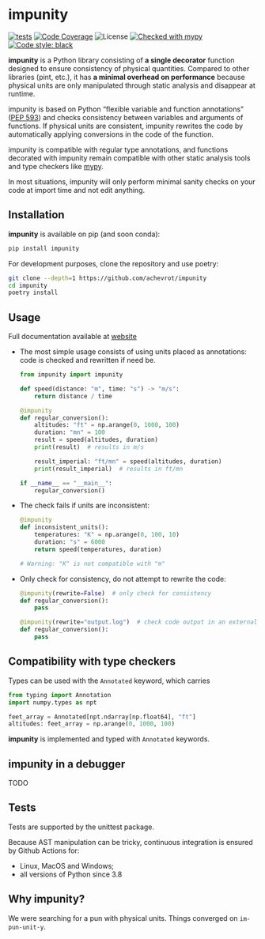 # impunity

[![tests](https://github.com/achevrot/impunity/actions/workflows/run-tests.yml/badge.svg)](https://github.com/achevrot/impunity/actions/workflows/run-tests.yml)
[![Code Coverage](https://img.shields.io/codecov/c/github/achevrot/impunity.svg)](https://codecov.io/gh/achevrot/impunity)
![License](https://img.shields.io/pypi/l/impunity.svg) [![Checked with mypy](https://img.shields.io/badge/mypy-checked-blue.svg)](https://mypy.readthedocs.io/) [![Code style: black](https://img.shields.io/badge/code%20style-black-black.svg)](https://github.com/psf/black)

**impunity** is a Python library consisting of **a single decorator** function designed to ensure consistency of physical quantities. Compared to other libraries (pint, etc.), it has **a minimal overhead on performance** because physical units are only manipulated through static analysis and disappear at runtime.

impunity is based on Python “flexible variable and function annotations” ([PEP 593](https://peps.python.org/pep-0593/)) and checks consistency between variables and arguments of functions. If physical units are consistent, impunity rewrites the code by automatically applying conversions in the code of the function.

impunity is compatible with regular type annotations, and functions decorated with impunity remain compatible with other static analysis tools and type checkers like [mypy](https://mypy.readthedocs.io/).

In most situations, impunity will only perform minimal sanity checks on your code at import time and not edit anything.

## Installation

**impunity** is available on pip (and soon conda):

```sh
pip install impunity
```

For development purposes, clone the repository and use poetry:

```sh
git clone --depth=1 https://github.com/achevrot/impunity
cd impunity
poetry install
```

## Usage

Full documentation available at [website]()

- The most simple usage consists of using units placed as annotations: code is checked and rewritten if need be.

  ```python
  from impunity import impunity

  def speed(distance: "m", time: "s") -> "m/s":
      return distance / time

  @impunity
  def regular_conversion():
      altitudes: "ft" = np.arange(0, 1000, 100)
      duration: "mn" = 100
      result = speed(altitudes, duration)
      print(result)  # results in m/s

      result_imperial: "ft/mn" = speed(altitudes, duration)
      print(result_imperial)  # results in ft/mn

  if __name__ == "__main__":
      regular_conversion()
  ```

- The check fails if units are inconsistent:

  ```python
  @impunity
  def inconsistent_units():
      temperatures: "K" = np.arange(0, 100, 10)
      duration: "s" = 6000
      return speed(temperatures, duration)

  # Warning: "K" is not compatible with "m"

- Only check for consistency, do not attempt to rewrite the code:

  ```python
  @impunity(rewrite=False)  # only check for consistency
  def regular_conversion():
      pass

  @impunity(rewrite="output.log")  # check code output in an external file
  def regular_conversion():
      pass
  ```
<!-- 
- Warnings can be silenced, or treated as errors:

  ```python
  @impunity(warnings="ignore")  # or warnings="errors"
  def regular_conversion():
      pass
  ``` -->

## Compatibility with type checkers

Types can be used with the `Annotated` keyword, which carries

```python
from typing import Annotation
import numpy.types as npt

feet_array = Annotated[npt.ndarray[np.float64], "ft"]
altitudes: feet_array = np.arange(0, 1000, 100)
```

**impunity** is implemented and typed with `Annotated` keywords.

## impunity in a debugger

TODO

## Tests

Tests are supported by the unittest package.

Because AST manipulation can be tricky, continuous integration is ensured by Github Actions for:

- Linux, MacOS and Windows;
- all versions of Python since 3.8

## Why impunity?

We were searching for a pun with physical units. Things converged on `im-pun-unit-y`.
